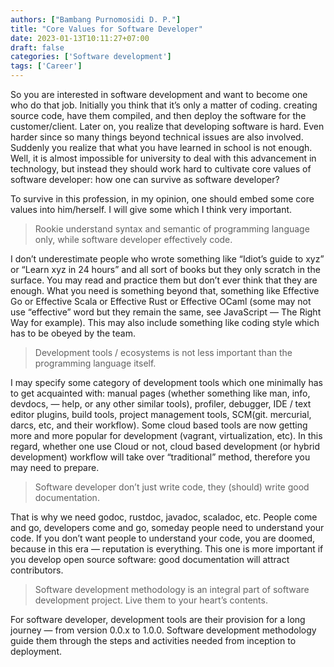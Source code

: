 ```yaml
---
authors: ["Bambang Purnomosidi D. P."]
title: "Core Values for Software Developer"
date: 2023-01-13T10:11:27+07:00
draft: false
categories: ['Software development']
tags: ['Career']
---
```


So you are interested in software development and want to become one who do that job. Initially you think that it’s only a matter of coding. creating source code, have them compiled, and then deploy the software for the customer/client. Later on, you realize that developing software is hard. Even harder since so many things beyond technical issues are also involved. Suddenly you realize that what you have learned in school is not enough. Well, it is almost impossible for university to deal with this advancement in technology, but instead they should work hard to cultivate core values of software developer: how one can survive as software developer?

To survive in this profession, in my opinion, one should embed some core values into him/herself. I will give some which I think very important.

> Rookie understand syntax and semantic of programming language only, while software developer effectively code.

I don’t underestimate people who wrote something like “Idiot’s guide to xyz” or “Learn xyz in 24 hours” and all sort of books but they only scratch in the surface. You may read and practice them but don’t ever think that they are enough. What you need is something beyond that, something like Effective Go or Effective Scala or Effective Rust or Effective OCaml (some may not use “effective” word but they remain the same, see JavaScript — The Right Way for example). This may also include something like coding style which has to be obeyed by the team.

> Development tools / ecosystems is not less important than the programming language itself.

I may specify some category of development tools which one minimally has to get acquainted with: manual pages (whether something like man, info, devdocs, — help, or any other similar tools), profiler, debugger, IDE / text editor plugins, build tools, project management tools, SCM(git. mercurial, darcs, etc, and their workflow). Some cloud based tools are now getting more and more popular for development (vagrant, virtualization, etc). In this regard, whether one use Cloud or not, cloud based development (or hybrid development) workflow will take over “traditional” method, therefore you may need to prepare.

> Software developer don’t just write code, they (should) write good documentation.

That is why we need godoc, rustdoc, javadoc, scaladoc, etc. People come and go, developers come and go, someday people need to understand your code. If you don’t want people to understand your code, you are doomed, because in this era — reputation is everything. This one is more important if you develop open source software: good documentation will attract contributors.

> Software development methodology is an integral part of software development project. Live them to your heart’s contents.

For software developer, development tools are their provision for a long journey — from version 0.0.x to 1.0.0. Software development methodology guide them through the steps and activities needed from inception to deployment.

